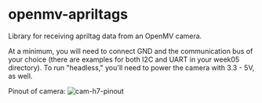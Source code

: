 # openmv-apriltags

Library for receiving apriltag data from an OpenMV camera.

At a minimum, you will need to connect GND and the communication bus of your choice (there are examples for both I2C and UART in your week05 directory). To run "headless," you'll need to power the camera with 3.3 - 5V, as well.

Pinout of camera:
![cam-h7-pinout](https://user-images.githubusercontent.com/68814774/160293164-34f471f1-776b-469a-91a8-5dd6d0f36d50.png)
